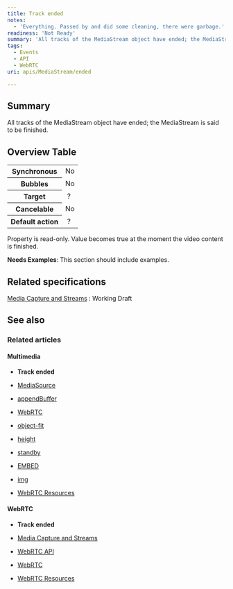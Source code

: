 ```yaml
---
title: Track ended
notes:
  - 'Everything. Passed by and did some cleaning, there were garbage.'
readiness: 'Not Ready'
summary: 'All tracks of the MediaStream object have ended; the MediaStream is said to be finished.'
tags:
  - Events
  - API
  - WebRTC
uri: apis/MediaStream/ended

---
```

## Summary

All tracks of the MediaStream object have ended; the MediaStream is said to be finished.

## Overview Table

<table class="wikitable">
<tr>
<th>
Synchronous

</th>
<td>
No

</td>
</tr>
<tr>
<th>
Bubbles

</th>
<td>
No

</td>
</tr>
<tr>
<th>
Target

</th>
<td>
 ?

</td>
</tr>
<tr>
<th>
Cancelable

</th>
<td>
No

</td>
</tr>
<tr>
<th>
Default action

</th>
<td>
 ?

</td>
</tr>
</table>
Property is read-only. Value becomes true at the moment the video content is finished.

**Needs Examples**: This section should include examples.

## Related specifications

[Media Capture and Streams](http://dev.w3.org/2011/webrtc/editor/getusermedia.html#track-ended)
:   Working Draft

## See also

### Related articles

#### Multimedia

-   **Track ended**

-   [MediaSource](/apis/media_source_extensions/MediaSource)

-   [appendBuffer](/apis/media_source_extensions/MediaSource/appendBuffer)

-   [WebRTC](/concepts/Internet_and_Web/webrtc)

-   [object-fit](/css/properties/object-fit)

-   [height](/html/attributes/height)

-   [standby](/html/attributes/standby)

-   [EMBED](/html/elements/embed)

-   [img](/html/elements/img)

-   [WebRTC Resources](/tutorials/webrtc_resources)

#### WebRTC

-   **Track ended**

-   [Media Capture and Streams](/apis/media_capture_and_streams)

-   [WebRTC API](/apis/webrtc)

-   [WebRTC](/concepts/Internet_and_Web/webrtc)

-   [WebRTC Resources](/tutorials/webrtc_resources)

